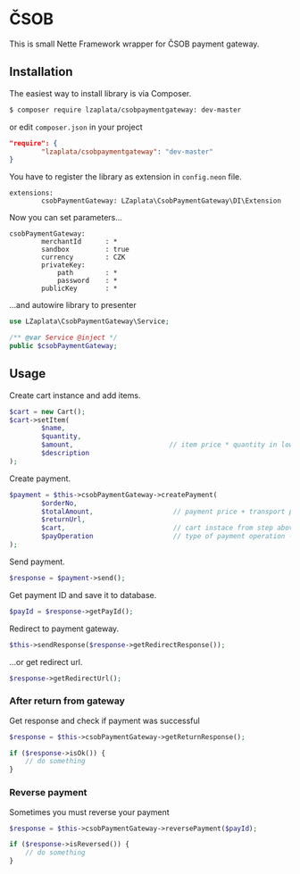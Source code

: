 # ČSOB
This is small Nette Framework wrapper for ČSOB payment gateway.

## Installation
The easiest way to install library is via Composer.

````sh
$ composer require lzaplata/csobpaymentgateway: dev-master
````
or edit `composer.json` in your project

````json
"require": {
        "lzaplata/csobpaymentgateway": "dev-master"
}
````

You have to register the library as extension in `config.neon` file.

````neon
extensions:
        csobPaymentGateway: LZaplata\CsobPaymentGateway\DI\Extension
````

Now you can set parameters...

````neon
csobPaymentGateway:
        merchantId      : *
        sandbox         : true
        currency        : CZK
        privateKey:
            path        : *                        
            password    : *
        publicKey       : *                      
````

...and autowire library to presenter

````php
use LZaplata\CsobPaymentGateway\Service;

/** @var Service @inject */
public $csobPaymentGateway;
````
## Usage
Create cart instance and add items.

````php
$cart = new Cart();
$cart->setItem(
        $name,                          
        $quantity,                      
        $amount,                        // item price * quantity in lowest currency unit (1 CZK = 100)
        $description
);
````

Create payment.

````php
$payment = $this->csobPaymentGateway->createPayment(
        $orderNo,          
        $totalAmount,                    // payment price + transport price in lowest currency unit (1 CZK = 100)
        $returnUrl,                  
        $cart,                           // cart instace from step above
        $payOperation                    // type of payment operation - default Payment::NORMAL_PAYMENT
);
````

Send payment.

````php
$response = $payment->send();
````

Get payment ID and save it to database.

````php
$payId = $response->getPayId();
````

Redirect to payment gateway.

````php
$this->sendResponse($response->getRedirectResponse());
````

...or get redirect url.

````php
$response->getRedirectUrl();
````
### After return from gateway
Get response and check if payment was successful

````php
$response = $this->csobPaymentGateway->getReturnResponse();

if ($response->isOk()) {
    // do something
}
````

### Reverse payment
Sometimes you must reverse your payment

````php
$response = $this->csobPaymentGateway->reversePayment($payId);

if ($response->isReversed()) {
    // do something
}
````
